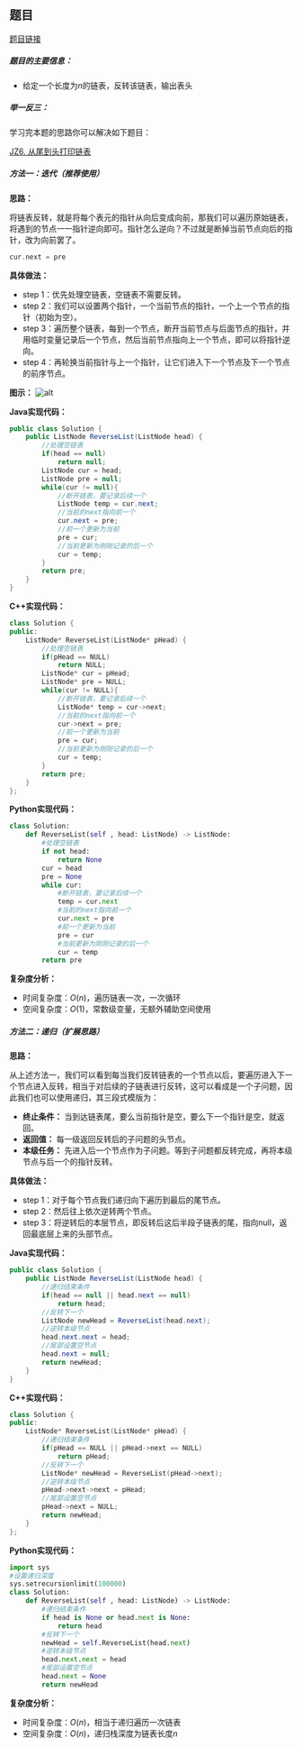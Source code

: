 ## 题目
[题目链接](https://www.nowcoder.com/practice/75e878df47f24fdc9dc3e400ec6058ca?tpId=308&tqId=23286&sourceUrl=/exam/oj&channenl=wgithub&fromPut=wgithub)

##### 题目的主要信息：

- 给定一个长度为$n$的链表，反转该链表，输出表头


##### 举一反三：
学习完本题的思路你可以解决如下题目：


[JZ6. 从尾到头打印链表](https://www.nowcoder.com/practice/d0267f7f55b3412ba93bd35cfa8e8035?tpId=13&tqId=23278)


##### 方法一：迭代（推荐使用）
**思路：**

将链表反转，就是将每个表元的指针从向后变成向前，那我们可以遍历原始链表，将遇到的节点一一指针逆向即可。指针怎么逆向？不过就是断掉当前节点向后的指针，改为向前罢了。

```cpp
cur.next = pre
```

**具体做法：**

- step 1：优先处理空链表，空链表不需要反转。
- step 2：我们可以设置两个指针，一个当前节点的指针，一个上一个节点的指针（初始为空）。
- step 3：遍历整个链表，每到一个节点，断开当前节点与后面节点的指针，并用临时变量记录后一个节点，然后当前节点指向上一个节点，即可以将指针逆向。
- step 4：再轮换当前指针与上一个指针，让它们进入下一个节点及下一个节点的前序节点。

**图示：**
![alt](https://uploadfiles.nowcoder.com/images/20211001/397721558_1633084777359/E53A90674EDC6B8D31549D8DF4E7B38E)


**Java实现代码：**
```java
public class Solution {
    public ListNode ReverseList(ListNode head) {
        //处理空链表
        if(head == null) 
            return null;
        ListNode cur = head;
        ListNode pre = null;
        while(cur != null){
            //断开链表，要记录后续一个
            ListNode temp = cur.next; 
            //当前的next指向前一个
            cur.next = pre; 
            //前一个更新为当前
            pre = cur; 
            //当前更新为刚刚记录的后一个
            cur = temp; 
        }
        return pre;
    }
}
```
**C++实现代码：**
```cpp
class Solution {
public:
    ListNode* ReverseList(ListNode* pHead) {
        //处理空链表
        if(pHead == NULL)
            return NULL;
        ListNode* cur = pHead;
        ListNode* pre = NULL;
        while(cur != NULL){
            //断开链表，要记录后续一个
            ListNode* temp = cur->next; 
            //当前的next指向前一个
            cur->next = pre; 
            //前一个更新为当前
            pre = cur; 
            //当前更新为刚刚记录的后一个
            cur = temp; 
        }
        return pre;
    }
};
```
**Python实现代码：**
```python
class Solution:
    def ReverseList(self , head: ListNode) -> ListNode:
        #处理空链表
        if not head:
            return None
        cur = head
        pre = None
        while cur:
            #断开链表，要记录后续一个
            temp = cur.next 
            #当前的next指向前一个
            cur.next = pre
            #前一个更新为当前
            pre = cur 
            #当前更新为刚刚记录的后一个
            cur = temp
        return pre
```
**复杂度分析：**
- 时间复杂度：$O(n)$，遍历链表一次，一次循环
- 空间复杂度：$O(1)$，常数级变量，无额外辅助空间使用


##### 方法二：递归（扩展思路）
**思路：**

从上述方法一，我们可以看到每当我们反转链表的一个节点以后，要遍历进入下一个节点进入反转，相当于对后续的子链表进行反转，这可以看成是一个子问题，因此我们也可以使用递归，其三段式模版为：

- **终止条件：** 当到达链表尾，要么当前指针是空，要么下一个指针是空，就返回。
- **返回值：** 每一级返回反转后的子问题的头节点。
- **本级任务：** 先进入后一个节点作为子问题。等到子问题都反转完成，再将本级节点与后一个的指针反转。


**具体做法：**

- step 1：对于每个节点我们递归向下遍历到最后的尾节点。
- step 2：然后往上依次逆转两个节点。
- step 3：将逆转后的本层节点，即反转后这后半段子链表的尾，指向null，返回最底层上来的头部节点。

**Java实现代码：**
```java
public class Solution {
    public ListNode ReverseList(ListNode head) {
        //递归结束条件
        if(head == null || head.next == null)
            return head;
        //反转下一个
        ListNode newHead = ReverseList(head.next); 
        //逆转本级节点
        head.next.next = head; 
        //尾部设置空节点
        head.next = null; 
        return newHead;
    }
}
```
**C++实现代码：**
```cpp
class Solution {
public:
    ListNode* ReverseList(ListNode* pHead) {
        //递归结束条件
        if(pHead == NULL || pHead->next == NULL)
            return pHead;
        //反转下一个
        ListNode* newHead = ReverseList(pHead->next);
        //逆转本级节点
        pHead->next->next = pHead; 
        //尾部设置空节点
        pHead->next = NULL; 
        return newHead;
    }
};
```
**Python实现代码：**
```python
import sys
#设置递归深度
sys.setrecursionlimit(100000) 
class Solution:
    def ReverseList(self , head: ListNode) -> ListNode:
        #递归结束条件
        if head is None or head.next is None:
            return head
        #反转下一个
        newHead = self.ReverseList(head.next)
        #逆转本级节点
        head.next.next = head 
        #尾部设置空节点
        head.next = None
        return newHead
```

**复杂度分析：**
- 时间复杂度：$O(n)$，相当于递归遍历一次链表
- 空间复杂度：$O(n)$，递归栈深度为链表长度$n$